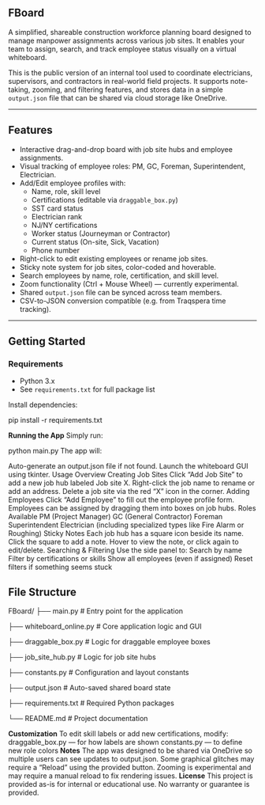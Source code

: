 
## **FBoard** 
A simplified, shareable construction workforce planning board designed to manage manpower assignments across various job sites. It enables your team to assign, search, and track employee status visually on a virtual whiteboard.

This is the public version of an internal tool used to coordinate electricians, supervisors, and contractors in real-world field projects. It supports note-taking, zooming, and filtering features, and stores data in a simple `output.json` file that can be shared via cloud storage like OneDrive.

---

## Features

- Interactive drag-and-drop board with job site hubs and employee assignments.
- Visual tracking of employee roles: PM, GC, Foreman, Superintendent, Electrician.
- Add/Edit employee profiles with:
  - Name, role, skill level
  - Certifications (editable via `draggable_box.py`)
  - SST card status
  - Electrician rank
  - NJ/NY certifications
  - Worker status (Journeyman or Contractor)
  - Current status (On-site, Sick, Vacation)
  - Phone number
- Right-click to edit existing employees or rename job sites.
- Sticky note system for job sites, color-coded and hoverable.
- Search employees by name, role, certification, and skill level.
- Zoom functionality (Ctrl + Mouse Wheel) — currently experimental.
- Shared `output.json` file can be synced across team members.
- CSV-to-JSON conversion compatible (e.g. from Traqspera time tracking).

---

## Getting Started

### Requirements

- Python 3.x
- See `requirements.txt` for full package list

Install dependencies:

pip install -r requirements.txt

**Running the App**
Simply run:

python main.py
The app will:

Auto-generate an output.json file if not found.
Launch the whiteboard GUI using tkinter.
Usage Overview
Creating Job Sites
Click “Add Job Site” to add a new job hub labeled Job site X.
Right-click the job name to rename or add an address.
Delete a job site via the red “X” icon in the corner.
Adding Employees
Click “Add Employee” to fill out the employee profile form.
Employees can be assigned by dragging them into boxes on job hubs.
Roles Available
PM (Project Manager)
GC (General Contractor)
Foreman
Superintendent
Electrician (including specialized types like Fire Alarm or Roughing)
Sticky Notes
Each job hub has a square icon beside its name.
Click the square to add a note.
Hover to view the note, or click again to edit/delete.
Searching & Filtering
Use the side panel to:
Search by name
Filter by certifications or skills
Show all employees (even if assigned)
Reset filters if something seems stuck

## File Structure

FBoard/
├── main.py                  # Entry point for the application

├── whiteboard_online.py    # Core application logic and GUI

├── draggable_box.py        # Logic for draggable employee boxes

├── job_site_hub.py         # Logic for job site hubs

├── constants.py            # Configuration and layout constants

├── output.json             # Auto-saved shared board state

├── requirements.txt        # Required Python packages

└── README.md               # Project documentation

**Customization**
To edit skill labels or add new certifications, modify:
draggable_box.py — for how labels are shown
constants.py — to define new role colors
**Notes**
The app was designed to be shared via OneDrive so multiple users can see updates to output.json.
Some graphical glitches may require a “Reload” using the provided button.
Zooming is experimental and may require a manual reload to fix rendering issues.
**License**
This project is provided as-is for internal or educational use. No warranty or guarantee is provided.
